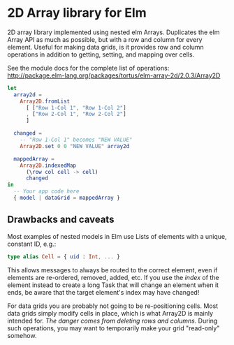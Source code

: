 # 2D Array library for Elm

2D array library implemented using nested elm Arrays.
Duplicates the elm Array API as much as possible, but with
a row and column for every element. Useful for making data grids,
is it provides row and column operations in addition to getting,
setting, and mapping over cells.

See the module docs for the complete list of operations: http://package.elm-lang.org/packages/tortus/elm-array-2d/2.0.3/Array2D


```elm
let
  array2d =
    Array2D.fromList
      [ ["Row 1-Col 1", "Row 1-Col 2"]
      , ["Row 2-Col 1", "Row 2-Col 2"]
      ]

  changed =
    -- "Row 1-Col 1" becomes "NEW VALUE"
    Array2D.set 0 0 "NEW VALUE" array2d

  mappedArray =
    Array2D.indexedMap
      (\row col cell -> cell)
      changed
in
  -- Your app code here
  { model | dataGrid = mappedArray }
```

## Drawbacks and caveats

Most examples of nested models in Elm use Lists of elements with a
unique, constant ID, e.g.:

```elm
type alias Cell = { uid : Int, ... }
```

This allows messages to always be routed to the correct
element, even if elements are re-ordered, removed, added, etc.
If you use the *index* of the element instead to create a long Task
that will change an element when it ends, be aware that the target
element's index may have changed!

For data grids you are probably not going to be re-positioning
cells. Most data grids simply modify cells in place, which is what
Array2D is mainly intended for. *The danger comes from deleting rows
and columns.* During such operations, you may want to temporarily
make your grid "read-only" somehow.
